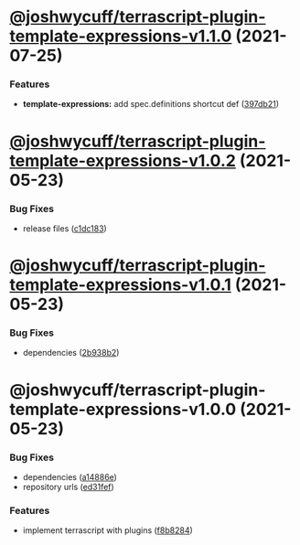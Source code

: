 # [@joshwycuff/terrascript-plugin-template-expressions-v1.1.0](https://github.com/joshwycuff/terrascript/compare/@joshwycuff/terrascript-plugin-template-expressions-v1.0.2...@joshwycuff/terrascript-plugin-template-expressions-v1.1.0) (2021-07-25)


### Features

* **template-expressions:** add spec.definitions shortcut def ([397db21](https://github.com/joshwycuff/terrascript/commit/397db2189cc77a6f6781c0f4b630ee75fdba2607))

# [@joshwycuff/terrascript-plugin-template-expressions-v1.0.2](https://github.com/joshwycuff/terrascript/compare/@joshwycuff/terrascript-plugin-template-expressions-v1.0.1...@joshwycuff/terrascript-plugin-template-expressions-v1.0.2) (2021-05-23)


### Bug Fixes

* release files ([c1dc183](https://github.com/joshwycuff/terrascript/commit/c1dc183d62b73db5674b06105d9827d64dcd64d7))

# [@joshwycuff/terrascript-plugin-template-expressions-v1.0.1](https://github.com/joshwycuff/terrascript/compare/@joshwycuff/terrascript-plugin-template-expressions-v1.0.0...@joshwycuff/terrascript-plugin-template-expressions-v1.0.1) (2021-05-23)


### Bug Fixes

* dependencies ([2b938b2](https://github.com/joshwycuff/terrascript/commit/2b938b2fc8c34e0f68113a2fa760a165978a3072))

# @joshwycuff/terrascript-plugin-template-expressions-v1.0.0 (2021-05-23)


### Bug Fixes

* dependencies ([a14886e](https://github.com/joshwycuff/terrascript/commit/a14886ec46641d88c3b29282357f2add7a84b2d2))
* repository urls ([ed31fef](https://github.com/joshwycuff/terrascript/commit/ed31fefdc4e0cf373f5cc19484e387f5e465468d))


### Features

* implement terrascript with plugins ([f8b8284](https://github.com/joshwycuff/terrascript/commit/f8b82845697e33dbafc0355a6e67c52d4982c4d0))
